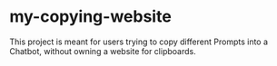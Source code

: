 # my-copying-website

This project is meant for users trying to copy different Prompts into a Chatbot, without owning a website for clipboards.

